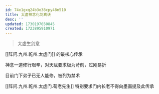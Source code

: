 ```yaml
---
id: 74x1gxq24b3o38cpy48n510
title: 太虚神念化剑真诀
desc: ''
updated: 1730197650845
created: 1723895910971
---
```


> 太虚生剑意

[[阵问.九州.乾州.太虚门]] 的最核心传承

神念一道修行艰辛，对天赋要求极为苛刻，过刚易折

目前门下弟子已无人能修，被列为禁术

[[阵问.九州.乾州.太虚门.荀老先生]] 特别要求门内长老不得向墨画提及此传承
